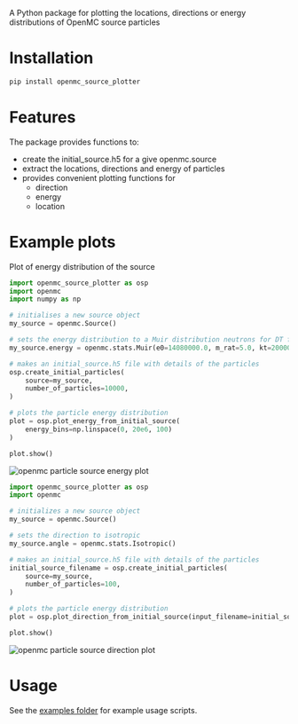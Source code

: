 
A Python package for plotting the locations, directions or energy distributions of OpenMC source particles

# Installation

```bash
pip install openmc_source_plotter
```

# Features

The package provides functions to:

- create the initial_source.h5 for a give openmc.source
- extract the locations, directions and energy of particles
- provides convenient plotting functions for
    - direction
    - energy
    - location

# Example plots

Plot of energy distribution of the source

```python
import openmc_source_plotter as osp
import openmc
import numpy as np

# initialises a new source object
my_source = openmc.Source()

# sets the energy distribution to a Muir distribution neutrons for DT fusion neutrons
my_source.energy = openmc.stats.Muir(e0=14080000.0, m_rat=5.0, kt=20000.0)

# makes an initial_source.h5 file with details of the particles
osp.create_initial_particles(
    source=my_source,
    number_of_particles=10000,
)

# plots the particle energy distribution
plot = osp.plot_energy_from_initial_source(
    energy_bins=np.linspace(0, 20e6, 100)
)

plot.show()
```
![openmc particle source energy plot](https://user-images.githubusercontent.com/8583900/143615694-a3578115-f8a2-4971-bf26-458177b4f113.png)


```python
import openmc_source_plotter as osp
import openmc

# initializes a new source object
my_source = openmc.Source()

# sets the direction to isotropic
my_source.angle = openmc.stats.Isotropic()

# makes an initial_source.h5 file with details of the particles
initial_source_filename = osp.create_initial_particles(
    source=my_source,
    number_of_particles=100,
)

# plots the particle energy distribution
plot = osp.plot_direction_from_initial_source(input_filename=initial_source_filename)

plot.show()
```
![openmc particle source direction plot](https://user-images.githubusercontent.com/8583900/143615706-3b3a8467-0233-42d6-a66c-d536c80a01d8.png)

# Usage

See the [examples folder](https://github.com/fusion-energy/openmc_source_plotter/tree/main/examples) for example usage scripts.
